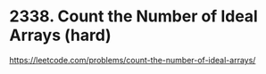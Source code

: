 # 2338. Count the Number of Ideal Arrays (hard)

https://leetcode.com/problems/count-the-number-of-ideal-arrays/
